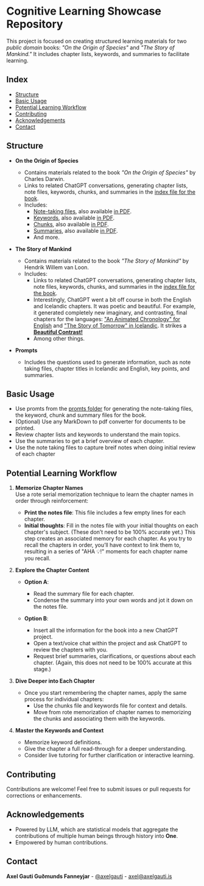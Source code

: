 # Cognitive Learning Showcase Repository

This project is focused on creating structured learning materials for two *public domain* books: *"On the Origin of Species"* and *"The Story of Mankind."* It includes chapter lists, keywords, and summaries to facilitate learning.

## Index

- [Structure](#structure)
- [Basic Usage](#basic-usage)
- [Potential Learning Workflow](#potential-learning-workflow)
- [Contributing](#contributing)
- [Acknowledgements](#acknowledgements)
- [Contact](#contact)

## Structure

- **On the Origin of Species**
  - Contains materials related to the book *"On the Origin of Species"* by Charles Darwin.
  - Links to related ChatGPT conversations, generating chapter lists, note files, keywords, chunks, and summaries in the [index file for the book](./On%20the%20Origin%20of%20Species/_IDX%20-%20On%20the%20Origin%20of%20Species.md).
  - Includes:
    - [Note-taking files](./On%20the%20Origin%20of%20Species/On%20the%20Origin%20-%20Notes.md), also available [in PDF](./On%20the%20Origin%20of%20Species/On%20the%20Origin%20-%20Notes.pdf).
    - [Keywords](./On%20the%20Origin%20of%20Species/The%20Origin%20-%20Keywords.md), also available [in PDF](./On%20the%20Origin%20of%20Species/The%20Origin%20-%20Keywords.pdf).
    - [Chunks](./On%20the%20Origin%20of%20Species/The%20Origin%20-%20Transformed_Chunks.md), also available [in PDF](./On%20the%20Origin%20of%20Species/The%20Origin%20-%20Transformed_Chunks.pdf).
    - [Summaries](./On%20the%20Origin%20of%20Species/The%20Origin%20-%20Summaries.md), also available [in PDF](./On%20the%20Origin%20of%20Species/The%20Origin%20-%20Summaries.pdf).
    - And more.

- **The Story of Mankind**
  - Contains materials related to the book *"The Story of Mankind"* by Hendrik Willem van Loon.
  - Includes:
    - Links to related ChatGPT conversations, generating chapter lists, note files, keywords, chunks, and summaries in the [index file for the book](./The%20Story%20of%20Mankind/_IDX%20-%20The%20Story%20of%20Mankind.md).
    - Interestingly, ChatGPT went a bit off course in both the English and Icelandic chapters. It was poetic and beautiful. For example, it generated completely new imaginary, and contrasting, final chapters for the languages: ["An Animated Chronology" for English](https://chatgpt.com/share/6787023b-5130-8012-a0cd-ecc7f76c9299) and ["The Story of Tomorrow" in Icelandic](https://chatgpt.com/share/6787025e-98d4-8012-9ad0-10992ca69c83). It strikes a [**Beautiful Contrast!**](https://chatgpt.com/share/6788634c-9514-8012-ac70-9fd70d064651)
    - Among other things.

- **Prompts**
  - Includes the questions used to generate information, such as note taking files, chapter titles in Icelandic and English, key points, and summaries.

## Basic Usage

- Use promts from the [promts folder](./Prompts) for generating the note-taking files, the keyword, chunk and summary files for the book.
- (Optional) Use any MarkDown to pdf converter for documents to be printed.
- Review chapter lists and keywords to understand the main topics.
- Use the summaries to get a brief overview of each chapter.
- Use the note taking files to capture breif notes when doing initial review of each chapter

## Potential Learning Workflow

1. **Memorize Chapter Names**  
   Use a rote serial memorization technique to learn the chapter names in order through reinforcement:  
   - **Print the notes file**: This file includes a few empty lines for each chapter.  
   - **Initial thoughts**: Fill in the notes file with your initial thoughts on each chapter's subject. (These don’t need to be 100% accurate yet.) This step creates an associated memory for each chapter. As you try to recall the chapters in order, you’ll have context to link them to, resulting in a series of "AHA 💡!" moments for each chapter name you recall.

2. **Explore the Chapter Content**
   - **Option A**:  
     - Read the summary file for each chapter.  
     - Condense the summary into your own words and jot it down on the notes file.  

   - **Option B**:  
     - Insert all the information for the book into a new ChatGPT project.  
     - Open a text/voice chat within the project and ask ChatGPT to review the chapters with you.  
     - Request brief summaries, clarifications, or questions about each chapter. (Again, this does not need to be 100% accurate at this stage.)  

3. **Dive Deeper into Each Chapter**
   - Once you start remembering the chapter names, apply the same process for individual chapters:  
     - Use the chunks file and keywords file for context and details.  
     - Move from rote memorization of chapter names to memorizing the chunks and associating them with the keywords.  

4. **Master the Keywords and Context**
   - Memorize keyword definitions.  
   - Give the chapter a full read-through for a deeper understanding.  
   - Consider live tutoring for further clarification or interactive learning.

## Contributing

Contributions are welcome! Feel free to submit issues or pull requests for corrections or enhancements.

## Acknowledgements

- Powered by LLM, which are statistical models that aggregate the contributions of multiple human beings through history into **One**.
- Empowered by human contributions.

## Contact

**Axel Gauti Guðmunds Fanneyjar** - [@axelgauti](https://x.com/axelgauti) - axel@axelgauti.is

